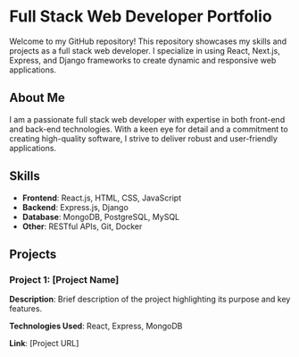 # Full Stack Web Developer Portfolio

Welcome to my GitHub repository! This repository showcases my skills and projects as a full stack web developer. I specialize in using React, Next.js, Express, and Django frameworks to create dynamic and responsive web applications.

## About Me
I am a passionate full stack web developer with expertise in both front-end and back-end technologies. With a keen eye for detail and a commitment to creating high-quality software, I strive to deliver robust and user-friendly applications.

## Skills
- **Frontend**: React.js, HTML, CSS, JavaScript
- **Backend**: Express.js, Django
- **Database**: MongoDB, PostgreSQL, MySQL
- **Other**: RESTful APIs, Git, Docker

## Projects

### Project 1: [Project Name]
**Description**: Brief description of the project highlighting its purpose and key features.

**Technologies Used**: React, Express, MongoDB

**Link**: [Project URL]
